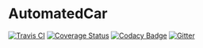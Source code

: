 # AutomatedCar

[![Travis CI](https://travis-ci.org/SzFMV2017-Tavasz/AutomatedCar.svg?branch=master)](https://travis-ci.org/SzFMV2017-Tavasz/AutomatedCar) [![Coverage Status](https://coveralls.io/repos/github/SzFMV2017-Tavasz/AutomatedCar/badge.svg?branch=master)](https://coveralls.io/github/SzFMV2017-Tavasz/AutomatedCar?branch=master) [![Codacy Badge](https://api.codacy.com/project/badge/Grade/00b5d2f763b84a48b28fa65054341d6b)](https://www.codacy.com/app/pintergreg/AutomatedCar?utm_source=github.com&amp;utm_medium=referral&amp;utm_content=SzFMV2017-Tavasz/AutomatedCar&amp;utm_campaign=Badge_Grade) [![Gitter](https://badges.gitter.im/SzFMV2017-Osz/AutomatedCar.svg)](https://gitter.im/SzFMV2017-Tavasz/AutomatedCar?utm_source=badge&utm_medium=badge&utm_campaign=pr-badge)
